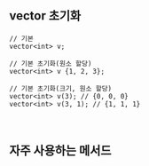 ## vector 초기화

```
// 기본
vector<int> v;

// 기본 초기화(원소 할당)
vector<int> v {1, 2, 3};

// 기본 초기화(크기, 원소 할당)
vector<int> v(3); // {0, 0, 0}
vector<int> v(3, 1); // {1, 1, 1}
```

<br>

## 자주 사용하는 메서드
